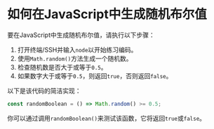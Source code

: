 # 如何在JavaScript中生成随机布尔值

要在JavaScript中生成随机布尔值，请执行以下步骤：

1. 打开终端/SSH并输入`node`以开始练习编码。
2. 使用`Math.random()`方法生成一个随机数。
3. 检查随机数是否大于或等于`0.5`。
4. 如果数字大于或等于`0.5`，则返回`true`，否则返回`false`。

以下是该代码的简洁实现：

```js
const randomBoolean = () => Math.random() >= 0.5;
```

你可以通过调用`randomBoolean()`来测试该函数，它将返回`true`或`false`。
